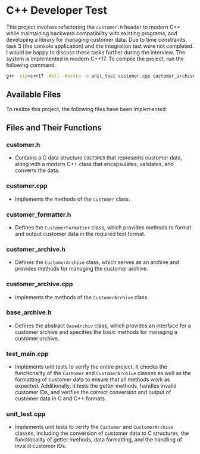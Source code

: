 # C++ Developer Test

This project involves refactoring the `customer.h` header to modern C++ while maintaining backward compatibility with existing programs, and developing a library for managing customer data. Due to time constraints, task 3 (the console application) and the integration test were not completed. I would be happy to discuss these tasks further during the interview. The system is implemented in modern C++17. To compile the project, run the following command:
```bash
g++ -std=c++17 -Wall -Wextra -o unit_test customer.cpp customer_archive.cpp unit_test.cpp
```

## Available Files

To realize this project, the following files have been implemented:

## Files and Their Functions

### customer.h
- Contains a C data structure `CUSTOMER` that represents customer data, along with a modern C++ class that encapsulates, validates, and converts the data.

### customer.cpp
- Implements the methods of the `Customer` class.

### customer_formatter.h
- Defines the `CustomerFormatter` class, which provides methods to format and output customer data in the required text format.

### customer_archive.h
- Defines the `CustomerArchive` class, which serves as an archive and provides methods for managing the customer archive.

### customer_archive.cpp
- Implements the methods of the `CustomerArchive` class.

### base_archive.h
- Defines the abstract `BaseArchiv` class, which provides an interface for a customer archive and specifies the basic methods for managing a customer archive.

### test_main.cpp
- Implements unit tests to verify the entire project. It checks the functionality of the `Customer` and `CustomerArchive` classes as well as the formatting of customer data to ensure that all methods work as expected. Additionally, it tests the getter methods, handles invalid customer IDs, and verifies the correct conversion and output of customer data in C and C++ formats.

### unit_test.cpp
- Implements unit tests to verify the `Customer` and `CustomerArchive` classes, including the conversion of customer data to C structures, the functionality of getter methods, data formatting, and the handling of invalid customer IDs.

